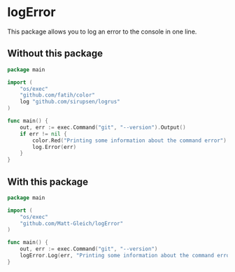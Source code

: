 # logError

This package allows you to log an error to the console in one line.

## Without this package

```go
package main

import (
    "os/exec"
    "github.com/fatih/color"
    log "github.com/sirupsen/logrus"
)

func main() {
    out, err := exec.Command("git", "--version").Output()
    if err != nil {
        color.Red("Printing some information about the command error")
        log.Error(err)
    }
}
```

## With this package

```go
package main

import (
    "os/exec"
    "github.com/Matt-Gleich/logError"
)

func main() {
    out, err := exec.Command("git", "--version")
    logError.Log(err, "Printing some information about the command error")
}
```
